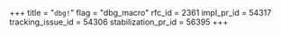 +++
title = "`dbg!`"
flag = "dbg_macro"
rfc_id = 2361
impl_pr_id = 54317
tracking_issue_id = 54306
stabilization_pr_id = 56395
+++

